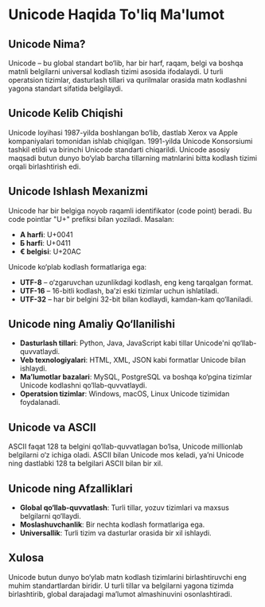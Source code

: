 # Unicode Haqida To'liq Ma'lumot

## Unicode Nima?
Unicode – bu global standart bo‘lib, har bir harf, raqam, belgi va boshqa matnli belgilarni universal kodlash tizimi asosida ifodalaydi. U turli operatsion tizimlar, dasturlash tillari va qurilmalar orasida matn kodlashni yagona standart sifatida belgilaydi.

## Unicode Kelib Chiqishi
Unicode loyihasi 1987-yilda boshlangan bo‘lib, dastlab Xerox va Apple kompaniyalari tomonidan ishlab chiqilgan. 1991-yilda Unicode Konsorsiumi tashkil etildi va birinchi Unicode standarti chiqarildi. Unicode asosiy maqsadi butun dunyo bo‘ylab barcha tillarning matnlarini bitta kodlash tizimi orqali birlashtirish edi.

## Unicode Ishlash Mexanizmi
Unicode har bir belgiga noyob raqamli identifikator (code point) beradi. Bu code pointlar "U+" prefiksi bilan yoziladi. Masalan:

- **A harfi**: U+0041
- **Б harfi**: U+0411
- **€ belgisi**: U+20AC

Unicode ko‘plab kodlash formatlariga ega:
- **UTF-8** – o‘zgaruvchan uzunlikdagi kodlash, eng keng tarqalgan format.
- **UTF-16** – 16-bitli kodlash, ba’zi eski tizimlar uchun ishlatiladi.
- **UTF-32** – har bir belgini 32-bit bilan kodlaydi, kamdan-kam qo‘llaniladi.

## Unicode ning Amaliy Qo‘llanilishi
- **Dasturlash tillari**: Python, Java, JavaScript kabi tillar Unicode'ni qo‘llab-quvvatlaydi.
- **Veb texnologiyalari**: HTML, XML, JSON kabi formatlar Unicode bilan ishlaydi.
- **Ma’lumotlar bazalari**: MySQL, PostgreSQL va boshqa ko‘pgina tizimlar Unicode kodlashni qo‘llab-quvvatlaydi.
- **Operatsion tizimlar**: Windows, macOS, Linux Unicode tizimidan foydalanadi.

## Unicode va ASCII
ASCII faqat 128 ta belgini qo‘llab-quvvatlagan bo‘lsa, Unicode millionlab belgilarni o‘z ichiga oladi. ASCII bilan Unicode mos keladi, ya’ni Unicode ning dastlabki 128 ta belgilari ASCII bilan bir xil.

## Unicode ning Afzalliklari
- **Global qo‘llab-quvvatlash**: Turli tillar, yozuv tizimlari va maxsus belgilarni qo‘llaydi.
- **Moslashuvchanlik**: Bir nechta kodlash formatlariga ega.
- **Universallik**: Turli tizim va dasturlar orasida bir xil ishlaydi.

## Xulosa
Unicode butun dunyo bo‘ylab matn kodlash tizimlarini birlashtiruvchi eng muhim standartlardan biridir. U turli tillar va belgilarni yagona tizimda birlashtirib, global darajadagi ma’lumot almashinuvini osonlashtiradi.
